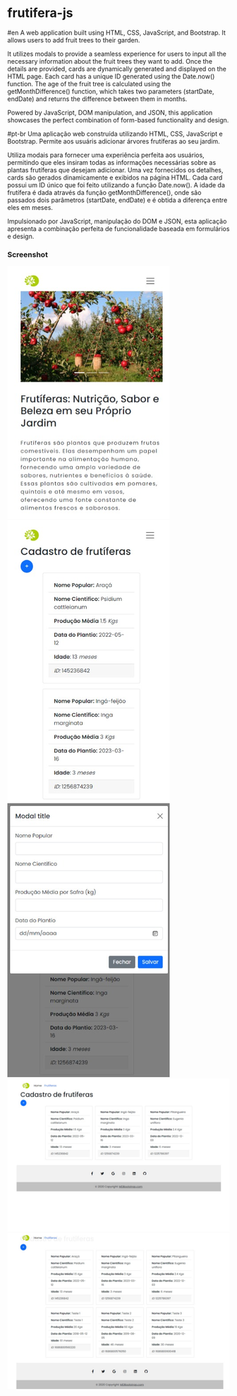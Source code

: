 # frutifera-js

#en
A web application built using HTML, CSS, JavaScript, and Bootstrap. It allows users to add fruit trees to their garden.

It utilizes modals to provide a seamless experience for users to input all the necessary information about the fruit trees they want to add. Once the details are provided, cards are dynamically generated and displayed on the HTML page. Each card has a unique ID generated using the Date.now() function. The age of the fruit tree is calculated using the getMonthDifference() function, which takes two parameters (startDate, endDate) and returns the difference between them in months.

Powered by JavaScript, DOM manipulation, and JSON, this application showcases the perfect combination of form-based functionality and design.

#pt-br
Uma aplicação web construída utilizando HTML, CSS, JavaScript e Bootstrap. Permite aos usuáris adicionar árvores frutíferas ao seu jardim.
 
Utiliza modais para fornecer uma experiência perfeita aos usuários, permitindo que eles insiram todas as informações necessárias sobre as plantas frutíferas que desejam  adicionar. Uma vez fornecidos os detalhes, cards são gerados dinamicamente e exibidos na página HTML. Cada card possui um ID único que foi feito utilizando a função
Date.now(). A idade da frutífera é dada através da função getMonthDifference(), onde são passados dois parâmetros (startDate, endDate) e é obtida a diferença entre eles
em meses. 

Impulsionado por JavaScript, manipulação do DOM e JSON, esta aplicação apresenta a combinação perfeita de funcionalidade baseada em formulários e design.

### Screenshot

<img src="./frutifera-js/doc/indexmobile.jpeg">
<img src="./frutifera-js/doc/frutmobile.jpeg">
<img src="./frutifera-js/doc/modalmobile.jpeg">
<img src="./frutifera-js/doc/frutdesktop.jpeg">
<img src="./frutifera-js/doc/testdesktop.jpeg">

